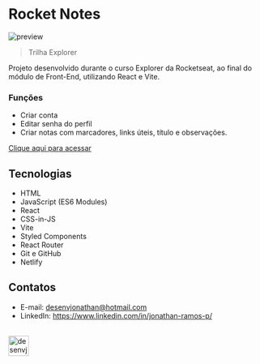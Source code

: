 # Rocket Notes

![preview](./.github/preview.gif)

> Trilha Explorer

Projeto desenvolvido durante o curso Explorer da Rocketseat, ao final do módulo de Front-End, utilizando React e Vite.

### Funções
- Criar conta
- Editar senha do perfil
- Criar notas com marcadores, links úteis, título e observações.


[Clique aqui para acessar](https://desenvjonathan-rockenotes.netlify.app/)

## Tecnologias

- HTML
- JavaScript (ES6 Modules)
- React
- CSS-in-JS
- Vite
- Styled Components
- React Router
- Git e GitHub
- Netlify

## Contatos

- E-mail: desenvjonathan@hotmail.com
- LinkedIn: https://www.linkedin.com/in/jonathan-ramos-p/

<br>
<img src="https://img.shields.io/github/license/desenvjonathan/desenvjonathan?style=for-the-badge&logo=unlicense&logoColor=lightgrey&color=70A5FD" alt="desenvjonathan repo license" height="40px" />